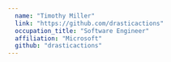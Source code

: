 ```yaml
---
  name: "Timothy Miller"
  link: "https://github.com/drasticactions"
  occupation_title: "Software Engineer"
  affiliation: "Microsoft"
  github: "drasticactions"
---
```

